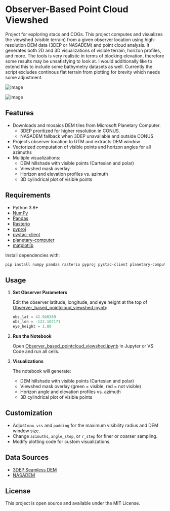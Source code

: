 # Observer-Based Point Cloud Viewshed

Project for exploring stacs and COGs. This project computes and visualizes the viewshed (visible terrain) from a given observer location using high-resolution DEM data (3DEP or NASADEM) and point cloud analysis. It generates both 2D and 3D visualizations of visible terrain, horizon profiles, and more. The tools is very realistic in terms of blocking elevation, therefore some results may be unsatisfying to look at. I would additionally like to extend this to include some bathymetry datasets as well. Currently the script excludes continous flat terrain from plotting for brevity which needs some adjustment. 

![image](https://github.com/user-attachments/assets/03a89301-c519-488f-94af-c81995dafd9e)

![image](https://github.com/user-attachments/assets/0648aeb1-6ffa-42aa-b709-8c9e97f3d4df)

## Features

- Downloads and mosaics DEM tiles from Microsoft Planetary Computer.
    - 3DEP proritized for higher resolution in CONUS.
    - NASADEM fallback when 3DEP unavailable and outside CONUS
- Projects observer location to UTM and extracts DEM window
- Vectorized computation of visible points and horizon angles for all azimuths
- Multiple visualizations:
  - DEM hillshade with visible points (Cartesian and polar)
  - Viewshed mask overlay
  - Horizon and elevation profiles vs. azimuth
  - 3D cylindrical plot of visible points

## Requirements

- Python 3.8+
- [NumPy](https://numpy.org/)
- [Pandas](https://pandas.pydata.org/)
- [Rasterio](https://rasterio.readthedocs.io/)
- [pyproj](https://pyproj4.github.io/pyproj/)
- [pystac-client](https://pystac-client.readthedocs.io/)
- [planetary-computer](https://planetarycomputer.microsoft.com/docs/reference/sdk/)
- [matplotlib](https://matplotlib.org/)

Install dependencies with:

```sh
pip install numpy pandas rasterio pyproj pystac-client planetary-computer matplotlib
```

## Usage

1. **Set Observer Parameters**

   Edit the observer latitude, longitude, and eye height at the top of [Observer_based_pointcloud_viewshed.ipynb](Observer_based_pointcloud_viewshed.ipynb):

   ```python
   obs_lat = 42.940389
   obs_lon = -122.107171
   eye_height = 1.80
   ```

2. **Run the Notebook**

   Open [Observer_based_pointcloud_viewshed.ipynb](Observer_based_pointcloud_viewshed.ipynb) in Jupyter or VS Code and run all cells.

3. **Visualizations**

   The notebook will generate:
   - DEM hillshade with visible points (Cartesian and polar)
   - Viewshed mask overlay (green = visible, red = not visible)
   - Horizon angle and elevation profiles vs. azimuth
   - 3D cylindrical plot of visible points

## Customization

- Adjust `max_vis` and `padding` for the maximum visibility radius and DEM window size.
- Change `azimuths`, `angle_step`, or `r_step` for finer or coarser sampling.
- Modify plotting code for custom visualizations.

## Data Sources

- [3DEP Seamless DEM](https://planetarycomputer.microsoft.com/dataset/3dep-seamless)
- [NASADEM](https://planetarycomputer.microsoft.com/dataset/nasadem)

## License

This project is open source and available under the MIT License.

